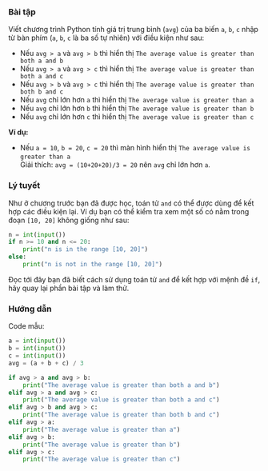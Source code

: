 ### **Bài tập**

Viết chương trình Python tính giá trị trung bình (`avg`) của ba biến `a`, `b`, `c` nhập từ bàn phím (`a`, `b`, `c` là ba số tự nhiên) với điều kiện như sau:

-   Nếu `avg > a` và `avg > b` thì hiển thị `The average value is greater than both a and b`
-   Nếu `avg > a` và `avg > c` thì hiển thị `The average value is greater than both a and c`
-   Nếu `avg > b` và `avg > c` thì hiển thị `The average value is greater than both b and c`
-   Nếu `avg` chỉ lớn hơn `a` thì hiển thị `The average value is greater than a`
-   Nếu `avg` chỉ lớn hơn `b` thì hiển thị `The average value is greater than b`
-   Nếu `avg` chỉ lớn hơn `c` thì hiển thị `The average value is greater than c`

**Ví dụ:**

-   Nếu `a = 10`, `b = 20`, `c = 20` thì màn hình hiển thị `The average value is greater than a`   
    Giải thích: `avg = (10+20+20)/3 = 20` nên `avg` chỉ lớn hơn `a`.

### Lý tuyết

Như ở chương trước bạn đã được học, toán tử `and` có thể được dùng để kết hợp các điều kiện lại. Ví dụ bạn có thể kiểm tra xem một số có nằm trong đoạn `[10, 20]` không giống như sau:

``` python
n = int(input())
if n >= 10 and n <= 20:
    print("n is in the range [10, 20]")
else:
    print("n is not in the range [10, 20]")
```

Đọc tới đây bạn đã biết cách sử dụng toán tử `and` để kết hợp với mệnh đề `if`, hãy quay lại phần bài tập và làm thử.

### Hướng dẫn

Code mẫu:

``` python
a = int(input())
b = int(input())
c = int(input())
avg = (a + b + c) / 3

if avg > a and avg > b:
    print("The average value is greater than both a and b")
elif avg > a and avg > c:
    print("The average value is greater than both a and c")
elif avg > b and avg > c:
    print("The average value is greater than both b and c")
elif avg > a:
    print("The average value is greater than a")
elif avg > b:
    print("The average value is greater than b")
elif avg > c:
    print("The average value is greater than c")
```
